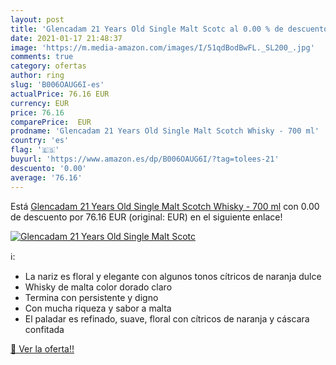 ```yaml
---
layout: post
title: 'Glencadam 21 Years Old Single Malt Scotc al 0.00 % de descuento'
date: 2021-01-17 21:48:37
image: 'https://m.media-amazon.com/images/I/51qdBodBwFL._SL200_.jpg'
comments: true
category: ofertas
author: ring
slug: 'B006OAUG6I-es'
actualPrice: 76.16 EUR
currency: EUR
price: 76.16
comparePrice:  EUR
prodname: 'Glencadam 21 Years Old Single Malt Scotch Whisky - 700 ml'
country: 'es'
flag: '🇪🇸'
buyurl: 'https://www.amazon.es/dp/B006OAUG6I/?tag=tolees-21'
descuento: '0.00'
average: '76.16'
---
```


Está [Glencadam 21 Years Old Single Malt Scotch Whisky - 700 ml](https://www.amazon.es/dp/B006OAUG6I/?tag=tolees-21) con 0.00 de descuento por 76.16 EUR (original:  EUR) en el siguiente enlace!

[![Glencadam 21 Years Old Single Malt Scotc](https://m.media-amazon.com/images/I/51qdBodBwFL._SL200_.jpg)](https://www.amazon.es/dp/B006OAUG6I/?tag=tolees-21)

ℹ️:

- La nariz es floral y elegante con algunos tonos cítricos de naranja dulce
- Whisky de malta color dorado claro
- Termina con persistente y digno
- Con mucha riqueza y sabor a malta
- El paladar es refinado, suave, floral con cítricos de naranja y cáscara confitada

[🛒 Ver la oferta!!](https://www.amazon.es/dp/B006OAUG6I/?tag=tolees-21)
